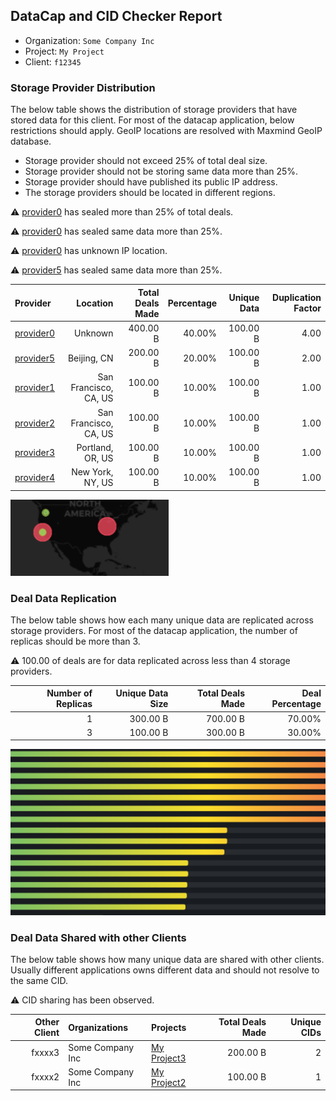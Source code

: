 ## DataCap and CID Checker Report
 - Organization: `Some Company Inc`
 - Project: `My Project`
 - Client: `f12345`
### Storage Provider Distribution
The below table shows the distribution of storage providers that have stored data for this client.
For most of the datacap application, below restrictions should apply. GeoIP locations are resolved with Maxmind GeoIP database.
 - Storage provider should not exceed 25% of total deal size.
 - Storage provider should not be storing same data more than 25%.
 - Storage provider should have published its public IP address.
 - The storage providers should be located in different regions.

⚠️ [provider0](https://filfox.info/en/address/provider0) has sealed more than 25% of total deals.

⚠️ [provider0](https://filfox.info/en/address/provider0) has sealed same data more than 25%.

⚠️ [provider0](https://filfox.info/en/address/provider0) has unknown IP location.

⚠️ [provider5](https://filfox.info/en/address/provider5) has sealed same data more than 25%.

| Provider                                              |              Location | Total Deals Made | Percentage | Unique Data | Duplication Factor |
| :---------------------------------------------------- | --------------------: | ---------------: | ---------: | ----------: | -----------------: |
| [provider0](https://filfox.info/en/address/provider0) |               Unknown |         400.00 B |     40.00% |    100.00 B |               4.00 |
| [provider5](https://filfox.info/en/address/provider5) |           Beijing, CN |         200.00 B |     20.00% |    100.00 B |               2.00 |
| [provider1](https://filfox.info/en/address/provider1) | San Francisco, CA, US |         100.00 B |     10.00% |    100.00 B |               1.00 |
| [provider2](https://filfox.info/en/address/provider2) | San Francisco, CA, US |         100.00 B |     10.00% |    100.00 B |               1.00 |
| [provider3](https://filfox.info/en/address/provider3) |      Portland, OR, US |         100.00 B |     10.00% |    100.00 B |               1.00 |
| [provider4](https://filfox.info/en/address/provider4) |      New York, NY, US |         100.00 B |     10.00% |    100.00 B |               1.00 |

![Provider Distribution](./provider.png)
### Deal Data Replication
The below table shows how each many unique data are replicated across storage providers.
For most of the datacap application, the number of replicas should be more than 3.

⚠️ 100.00 of deals are for data replicated across less than 4 storage providers.


| Number of Replicas | Unique Data Size | Total Deals Made | Deal Percentage |
| -----------------: | ---------------: | ---------------: | --------------: |
|                  1 |         300.00 B |         700.00 B |          70.00% |
|                  3 |         100.00 B |         300.00 B |          30.00% |

![Replication Distribution](./replica.png)
### Deal Data Shared with other Clients
The below table shows how many unique data are shared with other clients.
Usually different applications owns different data and should not resolve to the same CID.

⚠️ CID sharing has been observed.

| Other Client | Organizations    | Projects                | Total Deals Made | Unique CIDs |
| -----------: | :--------------- | :---------------------- | ---------------: | ----------: |
|       fxxxx3 | Some Company Inc | [My Project3](test-url) |         200.00 B |           2 |
|       fxxxx2 | Some Company Inc | [My Project2](test-url) |         100.00 B |           1 |
